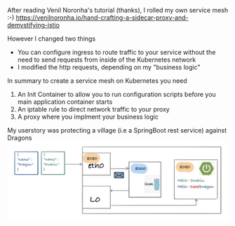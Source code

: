 After reading Venil Noronha's tutorial (thanks), I rolled my own service mesh :-)
https://venilnoronha.io/hand-crafting-a-sidecar-proxy-and-demystifying-istio

However I changed two things
- You can configure ingress to route traffic to your service without the need to send requests from inside of the Kubernetes network
- I modified the http requests, depending on my "business logic"

In summary to create a service mesh on Kubernetes you need
1.  An Init Container to allow you to run configuration scripts before you main application container starts
2.  An iptable rule to direct network traffic to your proxy
3.  A proxy where you implment your business logic

My userstory was protecting a village (i.e a SpringBoot rest service) against Dragons
![Usecase Context Diagram](./http-proxy.jpg)
